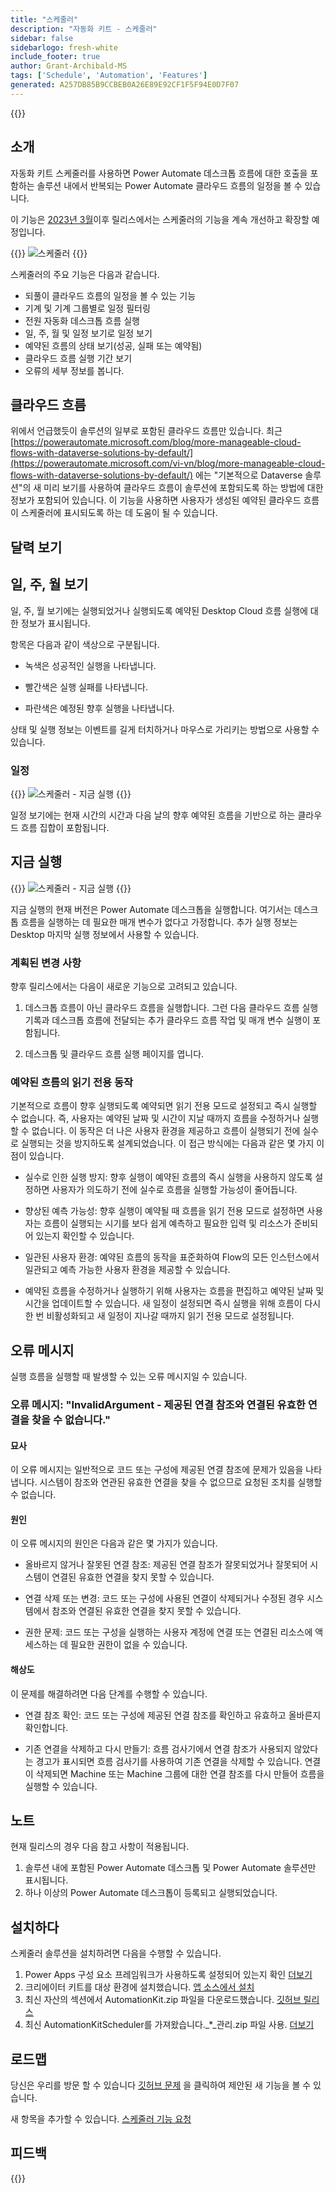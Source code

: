 ```yaml
---
title: "스케줄러"
description: "자동화 키트 - 스케줄러"
sidebar: false
sidebarlogo: fresh-white
include_footer: true
author: Grant-Archibald-MS
tags: ['Schedule', 'Automation', 'Features']
generated: A257DB85B9CCBEB0A26E89E92CF1F5F94E0D7F07
---
```


{{<toc>}}

## 소개

자동화 키트 스케줄러를 사용하면 Power Automate 데스크톱 흐름에 대한 호출을 포함하는 솔루션 내에서 반복되는 Power Automate 클라우드 흐름의 일정을 볼 수 있습니다.

이 기능은 [2023년 3월](/ko/releases/march-2023)이후 릴리스에서는 스케줄러의 기능을 계속 개선하고 확장할 예정입니다.

{{<border>}}
![스케줄러](/images/schedule.png)
{{</border>}}

스케줄러의 주요 기능은 다음과 같습니다.

- 되풀이 클라우드 흐름의 일정을 볼 수 있는 기능
- 기계 및 기계 그룹별로 일정 필터링
- 전원 자동화 데스크톱 흐름 실행
- 일, 주, 월 및 일정 보기로 일정 보기
- 예약된 흐름의 상태 보기(성공, 실패 또는 예약됨)
- 클라우드 흐름 실행 기간 보기
- 오류의 세부 정보를 봅니다.

## 클라우드 흐름

위에서 언급했듯이 솔루션의 일부로 포함된 클라우드 흐름만 있습니다. 최근 [https://powerautomate.microsoft.com/blog/more-manageable-cloud-flows-with-dataverse-solutions-by-default/](https://powerautomate.microsoft.com/vi-vn/blog/more-manageable-cloud-flows-with-dataverse-solutions-by-default/) 에는 "기본적으로 Dataverse 솔루션"의 새 미리 보기를 사용하여 클라우드 흐름이 솔루션에 포함되도록 하는 방법에 대한 정보가 포함되어 있습니다. 이 기능을 사용하면 사용자가 생성된 예약된 클라우드 흐름이 스케줄러에 표시되도록 하는 데 도움이 될 수 있습니다.

## 달력 보기

## 일, 주, 월 보기

일, 주, 월 보기에는 실행되었거나 실행되도록 예약된 Desktop Cloud 흐름 실행에 대한 정보가 표시됩니다.

항목은 다음과 같이 색상으로 구분됩니다.

- 녹색은 성공적인 실행을 나타냅니다.

- 빨간색은 실행 실패를 나타냅니다.

- 파란색은 예정된 향후 실행을 나타냅니다.

상태 및 실행 정보는 이벤트를 길게 터치하거나 마우스로 가리키는 방법으로 사용할 수 있습니다.

### 일정

{{<border>}}
![스케줄러 - 지금 실행](/images/scheduler-schedule-view.png)
{{</border>}}

일정 보기에는 현재 시간의 시간과 다음 날의 향후 예약된 흐름을 기반으로 하는 클라우드 흐름 집합이 포함됩니다.

## 지금 실행

{{<border>}}
![스케줄러 - 지금 실행](/images/scheduler-run-now.png)
{{</border>}}

지금 실행의 현재 버전은 Power Automate 데스크톱을 실행합니다. 여기서는 데스크톱 흐름을 실행하는 데 필요한 매개 변수가 없다고 가정합니다. 추가 실행 정보는 Desktop 마지막 실행 정보에서 사용할 수 있습니다.

### 계획된 변경 사항

향후 릴리스에서는 다음이 새로운 기능으로 고려되고 있습니다.

1. 데스크톱 흐름이 아닌 클라우드 흐름을 실행합니다. 그런 다음 클라우드 흐름 실행 기록과 데스크톱 흐름에 전달되는 추가 클라우드 흐름 작업 및 매개 변수 실행이 포함됩니다.

2. 데스크톱 및 클라우드 흐름 실행 페이지를 엽니다.

### 예약된 흐름의 읽기 전용 동작

기본적으로 흐름이 향후 실행되도록 예약되면 읽기 전용 모드로 설정되고 즉시 실행할 수 없습니다. 즉, 사용자는 예약된 날짜 및 시간이 지날 때까지 흐름을 수정하거나 실행할 수 없습니다. 이 동작은 더 나은 사용자 환경을 제공하고 흐름이 실행되기 전에 실수로 실행되는 것을 방지하도록 설계되었습니다.
이 접근 방식에는 다음과 같은 몇 가지 이점이 있습니다.

- 실수로 인한 실행 방지: 향후 실행이 예약된 흐름의 즉시 실행을 사용하지 않도록 설정하면 사용자가 의도하기 전에 실수로 흐름을 실행할 가능성이 줄어듭니다.

- 향상된 예측 가능성: 향후 실행이 예약될 때 흐름을 읽기 전용 모드로 설정하면 사용자는 흐름이 실행되는 시기를 보다 쉽게 예측하고 필요한 입력 및 리소스가 준비되어 있는지 확인할 수 있습니다.

- 일관된 사용자 환경: 예약된 흐름의 동작을 표준화하여 Flow의 모든 인스턴스에서 일관되고 예측 가능한 사용자 환경을 제공할 수 있습니다.

- 예약된 흐름을 수정하거나 실행하기 위해 사용자는 흐름을 편집하고 예약된 날짜 및 시간을 업데이트할 수 있습니다. 새 일정이 설정되면 즉시 실행을 위해 흐름이 다시 한 번 비활성화되고 새 일정이 지나갈 때까지 읽기 전용 모드로 설정됩니다.

## 오류 메시지

실행 흐름을 실행할 때 발생할 수 있는 오류 메시지일 수 있습니다.

### 오류 메시지: "InvalidArgument - 제공된 연결 참조와 연결된 유효한 연결을 찾을 수 없습니다."

#### 묘사

이 오류 메시지는 일반적으로 코드 또는 구성에 제공된 연결 참조에 문제가 있음을 나타냅니다. 시스템이 참조와 연관된 유효한 연결을 찾을 수 없으므로 요청된 조치를 실행할 수 없습니다.

#### 원인

이 오류 메시지의 원인은 다음과 같은 몇 가지가 있습니다.

- 올바르지 않거나 잘못된 연결 참조: 제공된 연결 참조가 잘못되었거나 잘못되어 시스템이 연결된 유효한 연결을 찾지 못할 수 있습니다.

- 연결 삭제 또는 변경: 코드 또는 구성에 사용된 연결이 삭제되거나 수정된 경우 시스템에서 참조와 연결된 유효한 연결을 찾지 못할 수 있습니다.

- 권한 문제: 코드 또는 구성을 실행하는 사용자 계정에 연결 또는 연결된 리소스에 액세스하는 데 필요한 권한이 없을 수 있습니다.

#### 해상도

이 문제를 해결하려면 다음 단계를 수행할 수 있습니다.

- 연결 참조 확인: 코드 또는 구성에 제공된 연결 참조를 확인하고 유효하고 올바른지 확인합니다.

- 기존 연결을 삭제하고 다시 만들기: 흐름 검사기에서 연결 참조가 사용되지 않았다는 경고가 표시되면 흐름 검사기를 사용하여 기존 연결을 삭제할 수 있습니다. 연결이 삭제되면 Machine 또는 Machine 그룹에 대한 연결 참조를 다시 만들어 흐름을 실행할 수 있습니다.

## 노트

현재 릴리스의 경우 다음 참고 사항이 적용됩니다.

1. 솔루션 내에 포함된 Power Automate 데스크톱 및 Power Automate 솔루션만 표시됩니다.
1. 하나 이상의 Power Automate 데스크톱이 등록되고 실행되었습니다.

## 설치하다

스케줄러 솔루션을 설치하려면 다음을 수행할 수 있습니다.

1. Power Apps 구성 요소 프레임워크가 사용하도록 설정되어 있는지 확인 <a href="https://learn.microsoft.com/power-apps/developer/component-framework/component-framework-for-canvas-apps#enable-the-power-apps-component-framework-feature" target="_blank">더보기</a>
1. 크리에이터 키트를 대상 환경에 설치했습니다. <a href="https://appsource.microsoft.com/product/dynamics-365/microsoftpowercatarch.creatorkit1" target="_blank">앱 소스에서 설치</a>
1. 최신 자산의 섹션에서 AutomationKit.zip 파일을 다운로드했습니다. <a href="https://github.com/microsoft/powercat-automation-kit/releases" target="_blank">깃허브 릴리스</a>
1. 최신 AutomationKitScheduler를 가져왔습니다._*_관리.zip 파일 사용. <a href='https://learn.microsoft.com/power-apps/maker/data-platform/import-update-export-solutions' target="_blank">더보기</a>

## 로드맵

당신은 우리를 방문 할 수 있습니다 <a href="https://github.com/microsoft/powercat-automation-kit/issues?q=is%3Aissue+is%3Aopen+label%3Ascheduler" target="_blank">깃허브 문제</a> 을 클릭하여 제안된 새 기능을 볼 수 있습니다.

새 항목을 추가할 수 있습니다. <a href="https://github.com/microsoft/powercat-automation-kit/issues/new?assignees=&labels=automation-kit%2Cenhancement%2Cscheduler&template=2-automation-kit-feature.yml&title=%5BAutomation+Kit+-+Feature%5D%3A+FEATURE+TITLE" target="_blank">스케줄러 기능 요청</a>

## 피드백

{{<questions name="/content/ko/features/scheduler.json" completed="피드백을 제공해 주셔서 감사합니다." showNavigationButtons="false" locale="ko">}}
